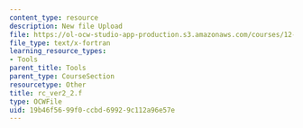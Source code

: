 ```yaml
---
content_type: resource
description: New file Upload
file: https://ol-ocw-studio-app-production.s3.amazonaws.com/courses/12-811-tropical-meteorology-spring-2011/19b46f5699f0ccbd69929c112a96e57e_rc_ver2_2.f
file_type: text/x-fortran
learning_resource_types:
- Tools
parent_title: Tools
parent_type: CourseSection
resourcetype: Other
title: rc_ver2_2.f
type: OCWFile
uid: 19b46f56-99f0-ccbd-6992-9c112a96e57e
---
```

